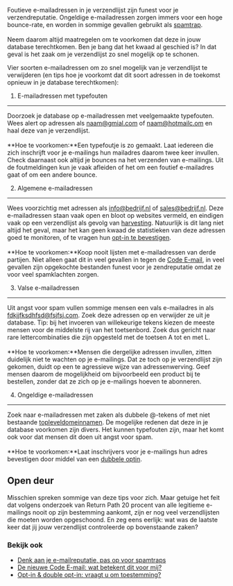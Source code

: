 Foutieve e-mailadressen in je verzendlijst zijn funest voor je
verzendreputatie. Ongeldige e-mailadressen zorgen immers voor een hoge
bounce-rate, en worden in sommige gevallen gebruikt als
[spamtrap](./mind-your-email-reputation-watch-out-for-spam-traps.md).
\
 \
 Neem daarom altijd maatregelen om te voorkomen dat deze in jouw
database terechtkomen. Ben je bang dat het kwaad al geschied is? In dat
geval is het zaak om je verzendlijst zo snel mogelijk op te schonen.

Vier soorten e-mailadressen om zo snel mogelijk van je verzendlijst te
verwijderen (en tips hoe je voorkomt dat dit soort adressen in de
toekomst opnieuw in je database terechtkomen):

1. E-mailadressen met typefouten
--------------------------------

Doorzoek je database op e-mailadressen met veelgemaakte typefouten. Wees
alert op adressen als naam@gmial.com of naam@hotmailc.om en haal deze
van je verzendlijst. \
 \
 **Hoe te voorkomen:**Een typefoutje is zo gemaakt. Laat iedereen die
zich inschrijft voor je e-mailings hun mailadres daarom twee keer
invullen. Check daarnaast ook altijd je bounces na het verzenden van
e-mailings. Uit de foutmeldingen kun je vaak afleiden of het om een
foutief e-mailadres gaat of om een andere bounce.

2. Algemene e-mailadressen
--------------------------

Wees voorzichtig met adressen als info@bedrijf.nl of sales@bedrijf.nl.
Deze e-mailadressen staan vaak open en bloot op websites vermeld, en
eindigen vaak op een verzendlijst als gevolg van
[harvesting](http://en.wikipedia.org/wiki/Email_address_harvesting).
Natuurlijk is dit lang niet altijd het geval, maar het kan geen kwaad de
statistieken van deze adressen goed te monitoren, of te vragen hun
[opt-in te
bevestigen](./mind-your-email-reputation-watch-out-for-spam-traps.md). 
\
 \
 **Hoe te voorkomen:**Koop nooit lijsten met e-mailadressen van derde
partijen. Niet alleen gaat dit in veel gevallen in tegen de [Code
E-mail](http://ddma.nl/zelfregulering-wetgeving/nieuwe-code-e-mail-codewoord-transparantie/),
in veel gevallen zijn opgekochte bestanden funest voor je zendreputatie
omdat ze voor veel spamklachten zorgen.

3. Valse e-mailadressen
-----------------------

Uit angst voor spam vullen sommige mensen een vals e-mailadres in als
fdkjjfksdhfsd@fsjfsj.com. Zoek deze adressen op en verwijder ze uit je
database. Tip: bij het invoeren van willekeurige tekens kiezen de meeste
mensen voor de middelste rij van het toetsenbord. Zoek dus gericht naar
rare lettercombinaties die zijn opgesteld met de toetsen A tot en met
L.\
 \
 **Hoe te voorkomen:**Mensen die dergelijke adressen invullen, zitten
duidelijk niet te wachten op je e-mailings. Dat ze toch op je
verzendlijst zijn gekomen, duidt op een te agressieve wijze van
adressenwerving. Geef mensen daarom de mogelijkheid om bijvoorbeeld een
product bij te bestellen, zonder dat ze zich op je e-mailings hoeven te
abonneren.

4. Ongeldige e-mailadressen
---------------------------

Zoek naar e-mailadressen met zaken als dubbele @-tekens of met niet
bestaande
[topleveldomeinnamen](http://en.wikipedia.org/wiki/List_of_Internet_top-level_domains).
De mogelijke redenen dat deze in je database voorkomen zijn divers. Het
kunnen typefouten zijn, maar het komt ook voor dat mensen dit doen uit
angst voor spam. \
 \
 **Hoe te voorkomen:**Laat inschrijvers voor je e-mailings hun adres
bevestigen door middel van een [dubbele
optin](http://www.copernica.com/nl/over-ons/nieuws/opt-in-double-opt-in-vraagt-u-om-toestemming).

Open deur
---------

Misschien spreken sommige van deze tips voor zich. Maar getuige het feit
dat volgens onderzoek van Return Path 20 procent van alle legitieme
e-mailings nooit op zijn bestemming aankomt, zijn er nog veel
verzendlijsten die moeten worden opgeschoond. En zeg eens eerlijk: wat
was de laatste keer dat jij jouw verzendlijst controleerde op
bovenstaande zaken?

### Bekijk ook

-   [Denk aan je e-mailreputatie, pas op voor
    spamtraps](./mind-your-email-reputation-watch-out-for-spam-traps.md "Denk aan je e-mailreputatie, pas op voor spamtraps")
-   [De nieuwe Code E-mail: wat betekent dit voor
    mij?](http://www.copernica.com/nl/over-ons/nieuws/de-nieuwe-code-e-mail-wat-betekent-dit-voor-mij)
-   [Opt-in & double opt-in: vraagt u om
    toestemming?](http://www.copernica.com/nl/over-ons/nieuws/opt-in-double-opt-in-vraagt-u-om-toestemming "Opt-in & double opt-in: vraagt u om toestemming?")


